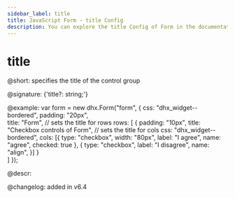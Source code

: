 ```yaml
---
sidebar_label: title
title: JavaScript Form - title Config 
description: You can explore the title Config of Form in the documentation of the DHTMLX JavaScript UI library. Browse developer guides and API reference, try out code examples and live demos, and download a free 30-day evaluation version of DHTMLX Suite 7.
---
```


# title

@short: specifies the title of the control group

@signature: {'title?: string;'}

@example:
var form = new dhx.Form("form", {
    css: "dhx_widget--bordered",
    padding: "20px",  
    title: "Form", // sets the title for rows
    rows: [
        {
            padding: "10px",
            title: "Checkbox controls of Form", // sets the title for cols
            css: "dhx_widget--bordered",
            cols: [{
                type: "checkbox",
                width: "80px", 
                label: "I agree",
                name: "agree",
                checked: true
            },
            {
                type: "checkbox",
                label: "I disagree",
                name: "align",
            }]
        }  
    ]
});

@descr:

@changelog: added in v6.4

[comment]: # (@related: form/how_to_start.md#initialize-form form/configuration.md#title)
